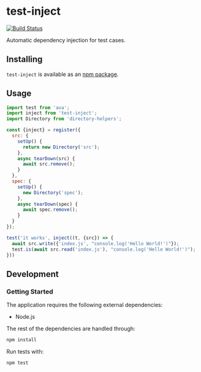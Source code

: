 # test-inject
[![Build Status](https://travis-ci.org/vinsonchuong/test-inject.svg?branch=master)](https://travis-ci.org/vinsonchuong/test-inject)

Automatic dependency injection for test cases.

## Installing
`test-inject` is available as an
[npm package](https://www.npmjs.com/package/test-inject).

## Usage
```js
import test from 'ava';
import inject from 'test-inject';
import Directory from 'directory-helpers';

const {inject} = register({
  src: {
    setUp() {
      return new Directory('src');
    },
    async tearDown(src) {
      await src.remove();
    }
  },
  spec: {
    setUp() {
      new Directory('spec');
    },
    async tearDown(spec) {
      await spec.remove();
    }
  }
});

test('it works', inject((t, {src}) => {
  await src.write({'index.js', "console.log('Hello World!')"});
  test.is(await src.read('index.js'), "console.log('Hello World!')");
}))
```

## Development
### Getting Started
The application requires the following external dependencies:
* Node.js

The rest of the dependencies are handled through:
```bash
npm install
```

Run tests with:
```bash
npm test
```
